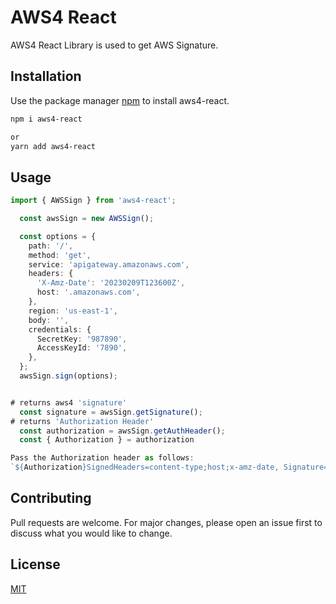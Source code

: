 # AWS4 React

AWS4 React Library is used to get AWS Signature.

## Installation

Use the package manager [npm](https://docs.npmjs.com/cli/v6/commands/npm-install) to install aws4-react.

```bash
npm i aws4-react

or
yarn add aws4-react
```

## Usage

```Typescript
import { AWSSign } from 'aws4-react';

  const awsSign = new AWSSign();

  const options = {
    path: '/',
    method: 'get',
    service: 'apigateway.amazonaws.com',
    headers: {
      'X-Amz-Date': '20230209T123600Z',
      host: '.amazonaws.com',
    },
    region: 'us-east-1',
    body: '',
    credentials: {
      SecretKey: '987890',
      AccessKeyId: '7890',
    },
  };
  awsSign.sign(options);


# returns aws4 'signature'
  const signature = awsSign.getSignature();
# returns 'Authorization Header'
  const authorization = awsSign.getAuthHeader();
  const { Authorization } = authorization

Pass the Authorization header as follows:
`${Authorization}SignedHeaders=content-type;host;x-amz-date, Signature=${signature}`

```

## Contributing

Pull requests are welcome. For major changes, please open an issue first
to discuss what you would like to change.

## License

[MIT](https://choosealicense.com/licenses/mit/)
